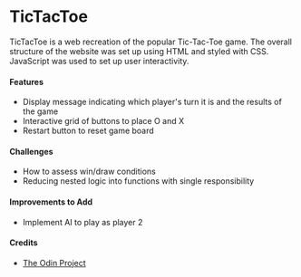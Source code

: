 # TicTacToe
TicTacToe is a web recreation of the popular Tic-Tac-Toe game. The overall structure of the website was set up using HTML and styled with CSS. JavaScript was used to set up user interactivity.

<h4>Features</h4>
  <ul>
    <li>Display message indicating which player's turn it is and the results of the game
    <li>Interactive grid of buttons to place O and X
    <li>Restart button to reset game board
  </ul>

<h4>Challenges</h4>
  <ul>
    <li>How to assess win/draw conditions
    <li>Reducing nested logic into functions with single responsibility
  </ul>
  
<h4>Improvements to Add</h4>
  <ul>
    <li>Implement AI to play as player 2
  </ul>
  
<h4>Credits</h4>
  <ul>
    <li><a href="https://www.theodinproject.com/lessons/node-path-javascript-tic-tac-toe">The Odin Project</a>
  </ul>

